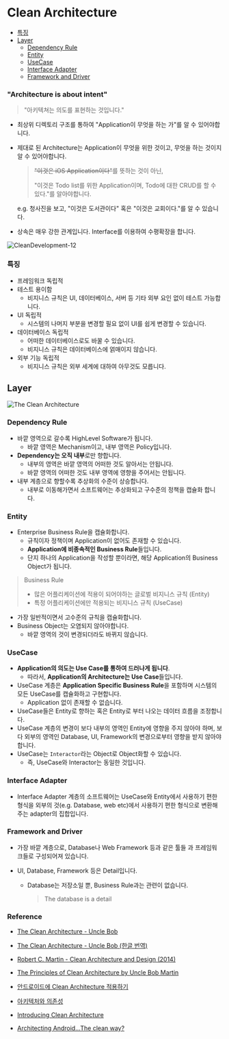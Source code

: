 # Clean Architecture

- [특징](#특징)
- [Layer](#Layer)
  - [Dependency Rule](#Dependency-Rule)
  - [Entity](#Entity)
  - [UseCase](#UseCase)
  - [Interface Adapter](#Interface-Adapter)
  - [Framework and Driver](#Framework-and-Driver)

### "Architecture is about intent" 

> "아키텍쳐는 의도를 표현하는 것입니다."

- 최상위 디렉토리 구조를 통하여 "Application이 무엇을 하는 가"를 알 수 있어야합니다.

- 제대로 된 Architecture는 Application이 무엇을 위한 것이고, 무엇을 하는 것이지 알 수 있어야합니다.

  > ~~"이것은 iOS Application이다"~~를 뜻하는 것이 아닌, 
  >
  > "이것은 Todo list를 위한 Application이며, Todo에 대한 CRUD를 할 수 있다."를 알아야합니다.

  e.g. 청사진을 보고, "이것은 도서관이다" 혹은 "이것은 교회이다."를 알 수 있습니다.

- 상속은 매우 강한 관계입니다. Interface를 이용하여 수평확장을 합니다.

![CleanDevelopment-12](/Users/igwang-yong/Downloads/CleanDevelopment-12.jpg)

### 특징

- 프레임워크 독립적
- 테스트 용이함
  - 비지니스 규칙은 UI, 데이터베이스, 서버 등 기타 외부 요인 없이 테스트 가능합니다.
- UI 독립적
  - 시스템의 나머지 부분을 변경할 필요 없이 UI를 쉽게 변경할 수 있습니다.
- 데이터베이스 독립적
  - 어떠한 데이터베이스로도 바꿀 수 있습니다.
  - 비지니스 규칙은 데이터베이스에 얽매이지 않습니다.
- 외부 기능 독립적
  - 비지니스 규칙은 외부 세계에 대하여 아무것도 모릅니다.


## Layer

![The Clean Architecture](https://blog.cleancoder.com/uncle-bob/images/2012-08-13-the-clean-architecture/CleanArchitecture.jpg)

### Dependency Rule

- 바깥 영역으로 갈수록 HighLevel Software가 됩니다.
  - 바깥 영역은 Mechanism이고, 내부 영역은 Policy입니다.
- **Dependency는 오직 내부**로만 향합니다.
  - 내부의 영역은 바깥 영역의 어떠한 것도 알아서는 안됩니다.
  - 바깥 영역의 어떠한 것도 내부 영역에 영향을 주어서는 안됩니다.
- 내부 계층으로 향할수록 추상화의 수준이 상승합니다.
  - 내부로 이동해가면서 소프트웨어는 추상화되고 구수준의 정책을 캡슐화 합니다.

### Entity

- Enterprise Business Rule을 캡슐화합니다.
  - 규칙이자 정책이며 Application이 없어도 존재할 수 있습니다.
  - **Application에 비종속적인 Business Rule**들입니다.
  - 단지 하나의 Application을 작성할 뿐이라면, 해당 Application의 Business Object가 됩니다.

> Business Rule
>
> - 많은 어플리케이션에 적용이 되어야하는 글로벌 비지니스 규칙 (Entity)
> - 특정 어플리케이션에만 적용되는 비지니스 규칙 (UseCase)

- 가장 일반적이면서 고수준의 규칙을 캡슐화합니다.
- Business Object는 오염되지 않아야합니다.
  - 바깥 영역의 것이 변경되더라도 바뀌지 않습니다.

### UseCase

- **Application의 의도는 Use Case를 통하여 드러나게 됩니다**.
  - 따라서, **Application의 Architecture는 Use Case**들입니다. 
- UseCase 계층은 **Application Specific Business Rule**을 포함하며 시스템의 모든 UseCase를 캡슐화하고 구현합니다.
  - Application 없이 존재할 수 없습니다.
- UseCase들은 Entity로 향하는 혹은 Entity로 부터 나오는 데이터 흐름을 조정합니다.
- UseCase 계층의 변경이 보다 내부의 영역인 Entity에 영향을 주지 않아야 하며, 보다 외부의 영역인 Database, UI, Framework의 변경으로부터 영향을 받지 않아야합니다.
- UseCase는 `Interactor`라는 Object로 Object화할 수 있습니다.
  - 즉, UseCase와 Interactor는 동일한 것입니다.

### Interface Adapter

- Interface Adapter 계층의 소프트웨어는 UseCase와 Entity에서 사용하기 편한 형식을 외부의 것(e.g. Database, web etc)에서 사용하기 편한 형식으로 변환해주는 adapter의 집합입니다. 

### Framework and Driver

- 가장 바깥 계층으로, Database나 Web Framework 등과 같은 툴들 과 프레임워크들로 구성되어져 있습니다.

- UI, Database, Framework 등은 Detail입니다.
  - Database는 저장소일 뿐, Business Rule과는 관련이 없습니다. 

    > The database is a detail

### Reference

- [The Clean Architecture - Uncle Bob](https://blog.cleancoder.com/uncle-bob/2012/08/13/the-clean-architecture.html)
- [The Clean Architecture - Uncle Bob (한글 번역)](https://blog.coderifleman.com/2017/12/18/the-clean-architecture/?utm_medium=social&utm_source=gaerae.com&utm_campaign=개발자스럽다)
- [Robert C. Martin - Clean Architecture and Design (2014)](https://amara.org/ko/videos/0AtjY87egE3m/url/1216370/?tab=video)
- [The Principles of Clean Architecture by Uncle Bob Martin](https://www.youtube.com/watch?v=o_TH-Y78tt4&t=1113s)

- [안드로이드에 Clean Architecture 적용하기](https://academy.realm.io/kr/posts/clean-architecture-in-android/)
- [아키텍처와 의존성](https://blog.appkr.dev/learn-n-think/clean-architecture-and-dependency/)
- [Introducing Clean Architecture](https://www.slideshare.net/rocboronat/introducing-clean-architecture-61200981?from_action=save)
- [Architecting Android...The clean way?](https://fernandocejas.com/2014/09/03/architecting-android-the-clean-way/)
